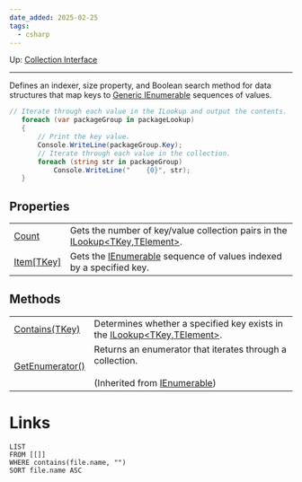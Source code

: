 ```yaml
---
date_added: 2025-02-25
tags:
  - csharp
---
```

Up: [Collection Interface](Collection%20Interface.md)
___
 Defines an indexer, size property, and Boolean search method for data structures that map keys to [Generic IEnumerable](Generic%20IEnumerable.md) sequences of values.
 
 ```cs
// Iterate through each value in the ILookup and output the contents.
    foreach (var packageGroup in packageLookup)
    {
        // Print the key value.
        Console.WriteLine(packageGroup.Key);
        // Iterate through each value in the collection.
        foreach (string str in packageGroup)
            Console.WriteLine("    {0}", str);
    }
```

## Properties

|   |   |
|---|---|
|[Count](https://learn.microsoft.com/en-us/dotnet/api/system.linq.ilookup-2.count?view=net-9.0#system-linq-ilookup-2-count)|Gets the number of key/value collection pairs in the [ILookup<TKey,TElement>](https://learn.microsoft.com/en-us/dotnet/api/system.linq.ilookup-2?view=net-9.0).|
|[Item[TKey]](https://learn.microsoft.com/en-us/dotnet/api/system.linq.ilookup-2.item?view=net-9.0#system-linq-ilookup-2-item\(-0\))|Gets the [IEnumerable<T>](https://learn.microsoft.com/en-us/dotnet/api/system.collections.generic.ienumerable-1?view=net-9.0) sequence of values indexed by a specified key.|

## Methods

|   |   |
|---|---|
|[Contains(TKey)](https://learn.microsoft.com/en-us/dotnet/api/system.linq.ilookup-2.contains?view=net-9.0#system-linq-ilookup-2-contains\(-0\))|Determines whether a specified key exists in the [ILookup<TKey,TElement>](https://learn.microsoft.com/en-us/dotnet/api/system.linq.ilookup-2?view=net-9.0).|
|[GetEnumerator()](https://learn.microsoft.com/en-us/dotnet/api/system.collections.ienumerable.getenumerator?view=net-9.0#system-collections-ienumerable-getenumerator)|Returns an enumerator that iterates through a collection.<br><br>(Inherited from [IEnumerable](https://learn.microsoft.com/en-us/dotnet/api/system.collections.ienumerable?view=net-9.0))|

# Links
```dataview
LIST
FROM [[]]
WHERE contains(file.name, "")
SORT file.name ASC
```
